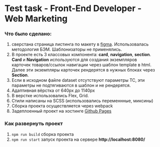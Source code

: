 # Test task - Front-End Developer - Web Marketing

### Что было сделано:
1. сверстана страница листинга по макету в [figma](https://www.figma.com/file/GZDWwVSeu1N8KHRH7B0may/Test_task_sketch?node-id=0%3A1).  Использовалась методология БЭМ. Шаблонизаторы не применялись. 
2. В проекте есть 3 классовых компонента: **card**, **navigation**, **section**. **Card** и **Navigation** используются для создания экземпляров карточек товаров/ссылок навигации через шаблон template в html. Далее эти экземпляры карточек рендерятся в нужных блоках через **Section**.
3. Если в исходном файле dataset отсутствуют параметры ТС, эти параметры не подтягиваются в шаблон и не рендерятся.
4. Адаптивная вёрстка от 640px до 1140px
5. В верстке использовались Flex, Grid.
6. Стили написаны на SCSS (использовались переменнные, миксины)
7. Сборка проекта осуществляется через webpack
8. Задеплоенный проект на хостинге [Github Pages](https://kseniya7991.github.io/Test-task-Web-Marketing/)


### Как развернуть проект
1. `npm run build` сборка проекта
2. `npm run start` запуск проекта на сервере **http://localhost:8080/**
